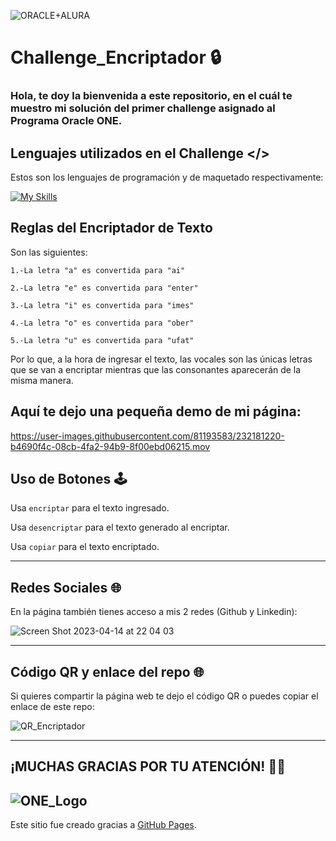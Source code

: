 
![ORACLE+ALURA](https://user-images.githubusercontent.com/81193583/232262341-be8b95dc-a41a-40a4-b6df-a5062980beff.png)
                  

# Challenge_Encriptador 🔒 



<h3>Hola, te doy la bienvenida a este repositorio, en el cuál te muestro mi solución del primer challenge asignado al Programa Oracle ONE.</h3>

## **Lenguajes utilizados en el Challenge** </>

Estos son los lenguajes de programación y de maquetado respectivamente:

[![My Skills](https://skills.thijs.gg/icons?i=html,css,js)](https://skills.thijs.gg)


## **Reglas del Encriptador de Texto**

Son las siguientes:

    1.-La letra "a" es convertida para "ai"
    
    2.-La letra "e" es convertida para "enter" 
    
    3.-La letra "i" es convertida para "imes"

    4.-La letra "o" es convertida para "ober"

    5.-La letra "u" es convertida para "ufat"

 Por lo que, a la hora de ingresar el texto, las vocales son las únicas letras que se van a encriptar mientras que las consonantes aparecerán de la misma manera.
 

 <h2>Aquí te dejo una pequeña demo de mi página:</h2>
 

https://user-images.githubusercontent.com/81193583/232181220-b4690f4c-08cb-4fa2-94b9-8f00ebd06215.mov



## **Uso de Botones 🕹**

   Usa `encriptar` para el texto ingresado.
   
   Usa `desencriptar` para el texto generado al encriptar.
   
   Usa `copiar` para el texto encriptado.
 
 ----
 
 ## **Redes Sociales 🌐**

En la página también tienes acceso a mis 2 redes (Github y Linkedin):

![Screen Shot 2023-04-14 at 22 04 03](https://user-images.githubusercontent.com/81193583/232181997-ae9a79ac-ce50-4f7a-aa37-262c8e53dd76.png)

---
 ## **Código QR y enlace del repo 🌐**
 
 Si quieres compartir la página web te dejo el código QR o puedes copiar el enlace de este repo:
 
![QR_Encriptador](https://user-images.githubusercontent.com/81193583/232194239-73cf2305-a69c-4b3d-8b82-fe631e0d8a6b.png)

---

## **¡MUCHAS GRACIAS POR TU ATENCIÓN! 🙌🏻**


![ONE_Logo](https://user-images.githubusercontent.com/81193583/232262344-19c7dca9-3b04-4477-835f-59f848ffc5d9.png)
---

Este sitio fue creado gracias a [GitHub Pages](https://pages.github.com/).
